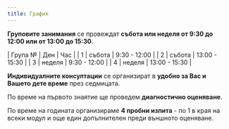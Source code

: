```yaml
---
title: График
---
```


**Груповите занимания** се провеждат **събота или неделя от 9:30 до 12:00 или от 13:00 до 15:30**.

| Група №  | Ден | Час |
| 1 | събота | 9:30 - 12:00 |
| 2 | събота | 13:00 - 15:30 |
| 3 | неделя | 9:30 - 12:00 |
| 4 | неделя | 13:00 - 15:30 |

**Индивидуалните консултации** се организират в **удобно за Вас и Вашето дете време** през седмицата.

По време на първото знаятие ще проведем **диагностично оценяване**.

По време на годината организираме **4 пробни изпита** - по 1 в края на всеки модул и още един допълнителен преди външното оценяване.
